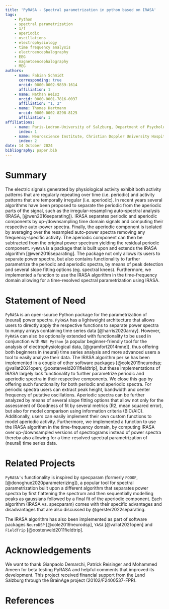 ```yaml
---
title: 'PyRASA - Spectral parametrization in python based on IRASA'
tags:
    - Python
    - spectral parametrization
    - 1/f
    - aperiodic
    - oscillations
    - electrophysiology
    - time frequency analysis
    - electroencephalography
    - EEG
    - magnetoencephalography
    - MEG
authors:
    - name: Fabian Schmidt
      corresponding: true
      orcid: 0000-0002-9839-1614
      affiliation: 1
    - name: Nathan Weisz
      orcid: 0000-0001-7816-0037
      affiliation: "1, 2"
    - name: Thomas Hartmann
      orcid: 0000-0002-8298-8125
      affiliation: 1
affiliations:
    - name: Paris-Lodron-University of Salzburg, Department of Psychology, Centre for Cognitive Neuroscience, Salzburg, Austria
      index: 1
    - name: Neuroscience Institute, Christian Doppler University Hospital, Paracelsus Medical University, Salzburg, Austria
      index: 2
date: 14 October 2024
bibliography: paper.bib
---
```


# Summary
The electric signals generated by physiological activity exhibit both activity patterns that are regularly repeating over time (i.e. periodic) and activity patterns that are temporally irregular (i.e. aperiodic). In recent years several algorithms have been proposed to separate the periodic from the aperiodic parts of the signal, such as the irregular-resampling auto-spectral analysis (IRASA, [@wen2016separating]). IRASA separates periodic and aperiodic components by up-/downsampling time domain signals and computing their respective auto-power spectra. Finally, the aperiodic component is isolated by averaging over the resampled auto-power spectra removing any frequency-specific activity. The aperiodic component can then be subtracted from the original power spectrum yielding the residual periodic component. 
`PyRASA` is a package that is built upon and extends the IRASA algorithm [@wen2016separating]. The package not only allows its users to separate power spectra, but also contains functionality to further parametrize the periodic and aperiodic spectra, by means of peak detection and several slope fitting options (eg. spectral knees). Furthermore, we implemented a function to use the IRASA algorithm in the time-frequency domain allowing for a time-resolved spectral parametrization using IRASA.

# Statement of Need
`PyRASA` is an open-source Python package for the parametrization of (neural) power spectra. `PyRASA` has a lightweight architecture that allows users to directly apply the respective functions to separate power spectra to numpy arrays containing time series data [@harris2020array]. However, `PyRASA` can also be optionally extended with functionality to be used in conjunction with `MNE Python` (a popular beginner-friendly tool for the analysis of electrophysiological data, [@gramfort2014mne]), thus offering both beginners in (neural) time series analysis and more advanced users a tool to easily analyze their data. The IRASA algorithm per se has been implemented in a couple of other software packages [@cole2019neurodsp; @vallat2021open; @oostenveld2011fieldtrip], but these implementations of IRASA largely lack functionality to further parametrize periodic and aperiodic spectra in their respective components. We close this gap by offering such functionality for both periodic and aperiodic spectra. For periodic spectra users can extract peak height, bandwidth and center frequency of putative oscillations. Aperiodic spectra can be further analyzed by means of several slope fitting options that allow not only for the assessment of Goodness of fit by several metrics (R2, mean squared error), but also for model comparison using information criteria (BIC/AIC). Additionally, users can easily implement their own custom functions to model aperiodic activity. Furthermore, we implemented a function to use the IRASA algorithm in the time-frequency domain, by computing IRASA over up-/downsampled versions of spectrograms instead of power spectra thereby also allowing for a time-resolved spectral parametrization of (neural) time series data. 

# Related Projects
`PyRASA’s` functionality is inspired by specparam (formerly `FOOOF`, [@donoghue2020parameterizing]), a popular tool for spectral parametrization built upon a different algorithm that separates power spectra by first flattening the spectrum and then sequentially modelling peaks as gaussians followed by a final fit of the aperiodic component. Each algorithm (IRASA vs. specparam) comes with their specific advantages and disadvantages that are also discussed by @gerster2022separating.

The IRASA algorithm has also been implemented as part of software packages `NeuroDSP` [@cole2019neurodsp], `YASA` [@vallat2021open] and `FieldTrip` [@oostenveld2011fieldtrip].

# Acknowledgements
We want to thank Gianpaolo Demarchi, Patrick Reisinger and Mohammed Ameen for beta testing PyRASA and helpful comments that improved its development. 
This project received financial support from the Land Salzburg through the BrainAge project (20102/F2400537-FPR).

# References